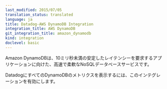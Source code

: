 ```yaml
---
last_modified: 2015/07/05
translation_status: translated
language: ja
title: Datadog-AWS DynamoDB Integration
integration_title: AWS DynamoDB
git_integration_title: amazon_dynamodb
kind: integration
doclevel: basic
---
```


<!-- Amazon DynamoDB is a fast and flexible NoSQL database service for all applications that need consistent, single-digit millisecond latency at any scale.

Enable this integration to see in Datadog all your DynamoDB metrics. -->

Amazon DynamoDBは、10ミリ秒未満の安定したレイテンシーを要求するアプリケーションに向けた、高速で柔軟なNoSQLデータベースサービスです。

DatadogにすべてのDynamoDBのメトリクスを表示するには、このインテグレーションを有効にします。
